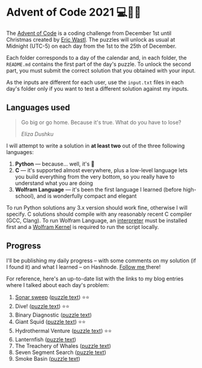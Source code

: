 # Advent of Code 2021 💻🎄🎅

The [Advent of Code](https://adventofcode.com) is a coding challenge from December 1st until Christmas created by [Eric Wastl](http://was.tl/). The puzzles will unlock as usual at Midnight (UTC-5) on each day from the 1st to the 25th of December.

Each folder corresponds to a day of the calendar and, in each folder, the `README.md` contains the first part of the day's puzzle. To unlock the second part, you must submit the correct solution that you obtained with your input.

As the inputs are different for each user, use the `input.txt` files in each day's folder only if you want to test a different solution against my inputs.

## Languages used

> Go big or go home. Because it's true. What do you have to lose?
>
> *Eliza Dushku*

I will attempt to write a solution in **at least two** out of the three following languages:

1. **Python** — because... well, it's 🐍
2. **C** — it's supported almost everywhere, plus a low-level language lets you build everything from the very bottom, so you really have to understand what you are doing
3. **Wolfram Language** — it's been the first language I learned (before high-school), and is wonderfully compact and elegant

To run Python solutions any 3.x version should work fine, otherwise I will specify. C solutions should compile with any reasonably recent C compiler (GCC, Clang). To run Wolfram Language, an [interpreter](https://www.wolfram.com/wolframscript) must be installed first and a [Wolfram Kernel](https://www.wolfram.com/engine) is required to run the script locally.


## Progress

I'll be publishing my daily progress – with some comments on my solution (if I found it) and what I learned – on Hashnode. [ Follow me ](https://hashnode.com/@edobld) there!

For reference, here's an up-to-date list with the links to my blog entries where I talked about each day's problem:

1. [Sonar sweep](https://blog.edobld.me/day-1-sonar-sweep) ([puzzle text](https://adventofcode.com/2021/day/1)) ⭐⭐
2. Dive! ([puzzle text](https://adventofcode.com/2021/day/2)) ⭐⭐
3. Binary Diagnostic ([puzzle text](https://adventofcode.com/2021/day/3))
4. Giant Squid ([puzzle text](https://adventofcode.com/2021/day/4)) ⭐⭐
5. Hydrothermal Venture ([puzzle text](https://adventofcode.com/2021/day/5)) ⭐⭐
6. Lanternfish ([puzzle text](https://adventofcode.com/2021/day/6))
7. The Treachery of Whales ([puzzle text](https://adventofcode.com/2021/day/7))
8. Seven Segment Search ([puzzle text](https://adventofcode.com/2021/day/8))
9. Smoke Basin ([puzzle text](https://adventofcode.com/2021/day/9))
